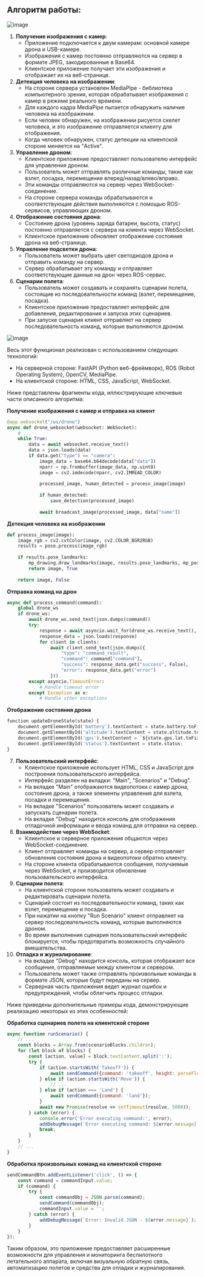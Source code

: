 ## Алгоритм работы:

![image](https://github.com/user-attachments/assets/94597c95-00a8-401a-aed8-1e0cbd49b0be)

1. **Получение изображения с камер**:
    - Приложение подключается к двум камерам: основной камере дрона и USB-камере.
    - Изображения с камер постоянно отправляются на сервер в формате JPEG, закодированные в Base64.
    - Клиентское приложение получает эти изображения и отображает их на веб-странице.
2. **Детекция человека на изображении**:
    - На стороне сервера установлен MediaPipe - библиотека компьютерного зрения, которая обрабатывает изображения с камер в режиме реального времени.
    - Для каждого кадра MediaPipe пытается обнаружить наличие человека на изображении.
    - Если человек обнаружен, на изображении рисуется скелет человека, и это изображение отправляется клиенту для отображения.
    - Когда человек обнаружен, статус детекции на клиентской стороне меняется на "Active".
3. **Управление дроном**:
    - Клиентское приложение предоставляет пользователю интерфейс для управления дроном.
    - Пользователь может отправлять различные команды, такие как взлет, посадка, перемещение вперед/назад/влево/вправо.
    - Эти команды отправляются на сервер через WebSocket-соединение.
    - На стороне сервера команды обрабатываются и соответствующие действия выполняются с помощью ROS-сервисов, управляющих дроном.
4. **Отображение состояния дрона**:
    - Состояние дрона (уровень заряда батареи, высота, статус) постоянно отправляется с сервера на клиента через WebSocket.
    - Клиентское приложение обновляет отображение состояния дрона на веб-странице.
5. **Управление подсветки дрона**:
    - Пользователь может выбрать цвет светодиодов дрона и отправить команду на сервер.
    - Сервер обрабатывает эту команду и отправляет соответствующие данные на дрон через ROS-сервис.
6. **Сценарии полета**:
    - Пользователь может создавать и сохранять сценарии полета, состоящие из последовательности команд (взлет, перемещение, посадка).
    - Клиентское приложение предоставляет интерфейс для добавления, редактирования и запуска этих сценариев.
    - При запуске сценария клиент отправляет на сервер последовательность команд, которые выполняются дроном.

![image](https://github.com/user-attachments/assets/2f64a398-ee7f-45c4-b877-a2be002c591d)

Весь этот функционал реализован с использованием следующих технологий:

- На серверной стороне: FastAPI (Python веб-фреймворк), ROS (Robot Operating System), OpenCV, MediaPipe.
- На клиентской стороне: HTML, CSS, JavaScript, WebSocket.

Ниже представлены фрагменты кода, иллюстрирующие ключевые части описанного алгоритма:

**Получение изображения с камер и отправка на клиент**
```python
@app.websocket("/ws/drone")
async def drone_websocket(websocket: WebSocket):
    # ...
    while True:
        data = await websocket.receive_text()
        data = json.loads(data)
        if data.get("type") == "camera":
            image_data = base64.b64decode(data["data"])
            nparr = np.frombuffer(image_data, np.uint8)
            image = cv2.imdecode(nparr, cv2.IMREAD_COLOR)
            
            processed_image, human_detected = process_image(image)
            
            if human_detected:
                save_detection(processed_image)
            
            await broadcast_image(processed_image, data["name"])
```
**Детекция человека на изображении**
```python
def process_image(image):
    image_rgb = cv2.cvtColor(image, cv2.COLOR_BGR2RGB)
    results = pose.process(image_rgb)
    
    if results.pose_landmarks:
        mp_drawing.draw_landmarks(image, results.pose_landmarks, mp_pose.POSE_CONNECTIONS)
        return image, True
    
    return image, False
```
**Отправка команд на дрон**
```python
async def process_command(command):
    global drone_ws
    if drone_ws:
        await drone_ws.send_text(json.dumps(command))
        try:
            response = await asyncio.wait_for(drone_ws.receive_text(), timeout=1.0)
            response_data = json.loads(response)
            for client in clients:
                await client.send_text(json.dumps({
                    "type": "command_result",
                    "command": command["command"],
                    "success": response_data.get("success", False),
                    "error": response_data.get("error")
                }))
        except asyncio.TimeoutError:
            # Handle timeout error
        except Exception as e:
            # Handle other exceptions
```
**Отображение состояния дрона**
```python
function updateDroneState(state) {
    document.getElementById('battery').textContent = state.battery.toFixed(2);
    document.getElementById('altitude').textContent = state.altitude.toFixed(2);
    document.getElementById('gps').textContent = `${state.gps.lat.toFixed(6)}, ${state.gps.lon.toFixed(6)}`;
    document.getElementById('status').textContent = state.status;
}
```
7. **Пользовательский интерфейс**:
    - Клиентское приложение использует HTML, CSS и JavaScript для построения пользовательского интерфейса.
    - Интерфейс разделен на вкладки: "Main", "Scenarios" и "Debug".
    - На вкладке "Main" отображаются видеопотоки с камер дрона, состояние дрона, а также элементы управления для взлета, посадки и перемещения.
    - На вкладке "Scenarios" пользователь может создавать и запускать сценарии полета.
    - На вкладке "Debug" находится консоль для отображения отладочной информации и ввода команд для отправки на сервер.
8. **Взаимодействие через WebSocket**:
    - Клиентское и серверное приложения общаются через WebSocket-соединение.
    - Клиент отправляет команды на сервер, а сервер отправляет обновления состояния дрона и видеопотоки обратно клиенту.
    - На стороне клиента обрабатываются сообщения, получаемые через WebSocket, и производится обновление пользовательского интерфейса.
9. **Сценарии полета**:
    - На клиентской стороне пользователь может создавать и редактировать сценарии полета.
    - Сценарий состоит из последовательности команд, таких как взлет, перемещение и посадка.
    - При нажатии на кнопку "Run Scenario" клиент отправляет на сервер последовательность команд, которые выполняются дроном.
    - Во время выполнения сценария пользовательский интерфейс блокируется, чтобы предотвратить возможность случайного вмешательства.
10. **Отладка и журналирование**:
    - На вкладке "Debug" находится консоль, которая отображает все сообщения, отправляемые между клиентом и сервером.
    - Пользователь может также отправлять произвольные команды в формате JSON, которые будут переданы на сервер.
    - Серверная часть приложения ведет журнал ошибок и предупреждений, чтобы облегчить процесс отладки.

Ниже приведены дополнительные примеры кода, демонстрирующие реализацию некоторых из этих особенностей:

**Обработка сценариев полета на клиентской стороне**
```javascript
async function runScenario() {
    // ...
    const blocks = Array.from(scenarioBlocks.children);
    for (let block of blocks) {
        const [action, value] = block.textContent.split(':');
        try {
            if (action.startsWith('Takeoff')) {
                await sendCommand({command: 'takeoff', height: parseFloat(value)});
            } else if (action.startsWith('Move')) {
                // ...
            } else if (action === 'Land') {
                await sendCommand({command: 'land'});
            }
            await new Promise(resolve => setTimeout(resolve, 5000));
        } catch (error) {
            console.error('Error executing command:', error);
            addDebugMessage(`Error executing command: ${error.message}`);
            break;
        }
    }
    // ...
}
```
**Обработка произвольных команд на клиентской стороне**
```javascript
sendCommandBtn.addEventListener('click', () => {
    const command = commandInput.value;
    if (command) {
        try {
            const commandObj = JSON.parse(command);
            sendCommand(commandObj);
            commandInput.value = '';
        } catch (error) {
            addDebugMessage(`Error: Invalid JSON - ${error.message}`);
        }
    }
});
```
Таким образом, это приложение предоставляет расширенные возможности для управления и мониторинга беспилотного летательного аппарата, включая визуальную обратную связь, автоматизацию полетов и средства для отладки и журналирования.
